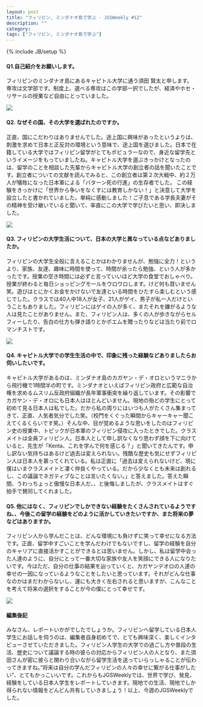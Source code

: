 ```yaml
---
layout: post
title: "フィリピン, ミンダナオ島で学ぶ - JGSWeekly #12"
description: ""
category: 
tags: ["フィリピン, ミンダナオ島で学ぶ"]
---
```

{% include JB/setup %}

#### Q1.自己紹介をお願いします。
フィリピンのミンダナオ島にあるキャピトル大学に通う須田 賢太と申します。専攻は文学部です。制度上、選べる専攻はこの学部一択でしたが、経済やホセ・リサールの授業など自由にとっていました。

![]({{site.url}}/assets/uploads/12/up_two.jpg)

#### Q2. なぜその国、その大学を選ばれたのですか。
正直、国にこだわりはありませんでした。途上国に興味があったというよりは、刺激を求めて日本と正反対の環境という意味で、途上国を選びました。日本で在籍している大学ではフィリピン留学がとてもポピュラーなので、身近な留学先というイメージをもっていましたね。キャピトル大学を選ぶきっかけとなったのは、留学のことを相談した先輩からキャピトル大学の創立者の話を聞いたことです。創立者についての文献を読んでみると、この創立者は第２次大戦中、約２万人が犠牲になった日本軍による「バターン死の行進」の生存者でした。 この経験をきっかけに「世界から争いをなくすには教育しかない！」と決意して大学を設立したと書かれていました。単純に感動しました！ご子息である学長夫妻がその精神を受け継いでいると聞いて、率直にこの大学で学びたいと思い、即決しました。

![]({{site.url}}/assets/uploads/12/profile.jpg)

#### Q3. フィリピンの大学生活について、日本の大学と異なっている点などありましたか。
フィリピンの大学生全般に言えることかはわかりませんが、勉強に全力！というより、家族、友達、趣味に時間を使って、時間が余ったら勉強、という人が多かったです。授業の空き時間には必ずと言っていいほど大学の食堂でおしゃべり。授業が終わると毎日ショッピングモールをウロウロします。けど何も買いません笑。遊びはとにかくお金をかけないで友達といる時間をひたすら楽しむという感じでした。クラスでは40人中18人が女子、21人がゲイ、男子が私一人だけということもありました。フィリピンにはゲイの人が多く、またそれを嫌がるような人は見たことがありません。また、フィリピン人は、多くの人が歩きながらセルフィーしたり、告白の仕方も弾き語りとかポエムを贈ったりなどは当たり前でロマンチストです。

![]({{site.url}}/assets/uploads/12/friends.jpg)

#### Q4. キャピトル大学での学生生活の中で、印象に残った経験などありましたらお伺いしたいです。
キャピトル大学があるのは、ミンダナオ島のカガヤン・デ・オロというマニラから飛行機で1時間半の町です。ミンダナオといえばフィリピン政府と広範な自治権を求めるムスリム反政府組織が長年軍事衝突を繰り返しています。その影響でカガヤン・デ・オロにも日本人はほとんどいません。現地の殆どの学生にとって初めて見る日本人は私でした。だから私の周りにはいつも人がたくさん集まってきて、正直、人気者気分でした笑。（校門をくぐった瞬間からキャーキャー聞こえてくるくらいです笑。）そんな中、目が覚めるような思いをしたのはフィリピン史の授業中、トピックが日本軍のフィリピン侵攻に入ったときでした。クラスメイトは全員フィリピン人。日本人として申し訳なくなり思わず顔を下に向けていると、先生が「Kenta、これを学んで何を感じる？」と聞いてきたんです。申し訳ない気持ちはあるけど過去は変えられない。残酷な歴史も気にせずフィリピン人は日本人を慕ってくれている。私は正直に「過去は変えられないけど、現に僕はいまクラスメイトと凄く仲良くやっている。だから少なくとも未来は創れるし、この議論でネガティブなことは言いたくない。」と答えました。答えた瞬間、うわっちょっと傲慢な日本人だ、、と後悔しましたが、クラスメイトはすぐ拍手で賛同してくれました。

#### Q5. 他にはなく、フィリピンでしかできない経験をたくさんされているようですね、、今後この留学の経験をどのように活かしていきたいですか、また将来の夢などはありますか。
フィリピン人から学んだことは、どんな環境にも負けずに笑って幸せになる方法です。正直、留学中すごいことを学んだわけでもないですし、留学の経験を自分のキャリアに直接活かすことができるとは思いません。しかし、私は留学中会った人達のように、自分にとって一番大切な家族や友人を笑顔にできる人になりたいです。今はただ、自分の仕事の結果を辿っていくと、カガヤンデオロの人達の幸せの一因になっているようなことをしたいと思っています。それがどんな仕事なのかはまだわからないし、運にも大きく左右されると思いますが、こんなことを考えて将来の選択をすることが今の僕にとって幸せです。

![]({{site.url}}/assets/uploads/12/class.jpg)

#### 編集後記
みなさん、レポートいかがでしたでしょうか。フィリピンへ留学している日本人学生にお話しを伺うのは、編集者自身初めてで、とても興味深く、楽しくインタビューさせていただきました。フィリピン人学生の大学での過ごし方や普段の生活、歴史について議論する時の彼らの対応からフィリピン人の人となり、また須田さんが密に彼らと関わり合いながら留学生活を送っていらっしゃることが伝わってきますね。”将来は自分の学んだフィリピンの人々の幸せに繋がる仕事がしたい”、とてもかっこいいです。これからもJGSWeeklyでは、世界で学び、発見、経験をしている日本人学生をレポートしていきます。現地での生活、現地でしか得られない情報をどんどん共有していきましょう！以上、今週のJGSWeeklyでした。
